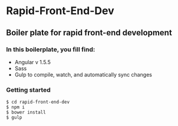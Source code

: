 # Rapid-Front-End-Dev
## Boiler plate for rapid front-end development 

### In this boilerplate, you fill find:

- Angular v 1.5.5
- Sass
- Gulp to compile, watch, and automatically sync changes

### Getting started

```
$ cd rapid-front-end-dev
$ npm i
$ bower install
$ gulp
```
